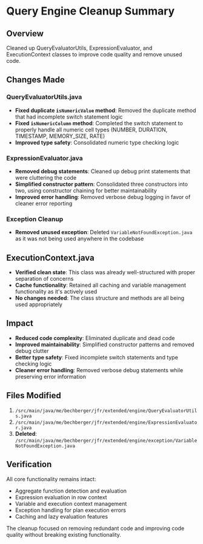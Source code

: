 # Query Engine Cleanup Summary

## Overview
Cleaned up QueryEvaluatorUtils, ExpressionEvaluator, and ExecutionContext classes to improve code quality and remove unused code.

## Changes Made

### QueryEvaluatorUtils.java
- **Fixed duplicate `isNumericValue` method**: Removed the duplicate method that had incomplete switch statement logic
- **Fixed `isNumericColumn` method**: Completed the switch statement to properly handle all numeric cell types (NUMBER, DURATION, TIMESTAMP, MEMORY_SIZE, RATE)
- **Improved type safety**: Consolidated numeric type checking logic

### ExpressionEvaluator.java  
- **Removed debug statements**: Cleaned up debug print statements that were cluttering the code
- **Simplified constructor pattern**: Consolidated three constructors into two, using constructor chaining for better maintainability
- **Improved error handling**: Removed verbose debug logging in favor of cleaner error reporting

### Exception Cleanup
- **Removed unused exception**: Deleted `VariableNotFoundException.java` as it was not being used anywhere in the codebase

## ExecutionContext.java
- **Verified clean state**: This class was already well-structured with proper separation of concerns
- **Cache functionality**: Retained all caching and variable management functionality as it's actively used
- **No changes needed**: The class structure and methods are all being used appropriately

## Impact
- **Reduced code complexity**: Eliminated duplicate and dead code
- **Improved maintainability**: Simplified constructor patterns and removed debug clutter
- **Better type safety**: Fixed incomplete switch statements and type checking logic
- **Cleaner error handling**: Removed verbose debug statements while preserving error information

## Files Modified
1. `/src/main/java/me/bechberger/jfr/extended/engine/QueryEvaluatorUtils.java`
2. `/src/main/java/me/bechberger/jfr/extended/engine/ExpressionEvaluator.java`
3. **Deleted**: `/src/main/java/me/bechberger/jfr/extended/engine/exception/VariableNotFoundException.java`

## Verification
All core functionality remains intact:
- Aggregate function detection and evaluation
- Expression evaluation in row context  
- Variable and execution context management
- Exception handling for plan execution errors
- Caching and lazy evaluation features

The cleanup focused on removing redundant code and improving code quality without breaking existing functionality.

